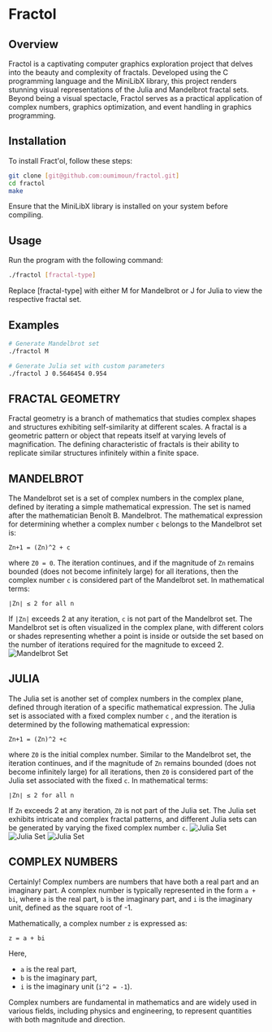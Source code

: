 # Fractol

## Overview

Fractol is a captivating computer graphics exploration project that delves into the beauty and complexity of fractals. Developed using the C programming language and the MiniLibX library, this project renders stunning visual representations of the Julia and Mandelbrot fractal sets. Beyond being a visual spectacle, Fractol serves as a practical application of complex numbers, graphics optimization, and event handling in graphics programming.

## Installation

To install Fract'ol, follow these steps:

```bash
git clone [git@github.com:oumimoun/fractol.git]
cd fractol
make
```
Ensure that the MiniLibX library is installed on your system before compiling.

## Usage
Run the program with the following command:

```bash
./fractol [fractal-type]
```
Replace [fractal-type] with either M for Mandelbrot or J for Julia to view the respective fractal set.

## Examples
```bash
# Generate Mandelbrot set
./fractol M

# Generate Julia set with custom parameters
./fractol J 0.5646454 0.954
```
## FRACTAL GEOMETRY
Fractal geometry is a branch of mathematics that studies complex shapes and structures exhibiting self-similarity at different scales. A fractal is a geometric pattern or object that repeats itself at varying levels of magnification. The defining characteristic of fractals is their ability to replicate similar structures infinitely within a finite space.

## MANDELBROT
The Mandelbrot set is a set of complex numbers in the complex plane, defined by iterating a simple mathematical expression. The set is named after the mathematician Benoît B. Mandelbrot. The mathematical expression for determining whether a complex number `c` belongs to the Mandelbrot set is:

`Zn+1 = (Zn)^2 + c`

where `Z0 = 0`. The iteration continues, and if the magnitude of `Zn` remains bounded (does not become infinitely large) for all iterations, then the complex number `c` is considered part of the Mandelbrot set. In mathematical terms:

`∣Zn∣ ≤ 2 for all n`

If `|Zn|` exceeds 2 at any iteration, `c` is not part of the Mandelbrot set. The Mandelbrot set is often visualized in the complex plane, with different colors or shades representing whether a point is inside or outside the set based on the number of iterations required for the magnitude to exceed 2.
![Mandelbrot Set](./pictures/Mandelbrot.png)

## JULIA
The Julia set is another set of complex numbers in the complex plane, defined through iteration of a specific mathematical expression. The Julia set is associated with a fixed complex number `c` , and the iteration is determined by the following mathematical expression:

`Zn+1 = (Zn)^2 +c`

where `Z0` is the initial complex number. Similar to the Mandelbrot set, the iteration continues, and if the magnitude of `Zn` remains bounded (does not become infinitely large) for all iterations, then `Z0` is considered part of the Julia set associated with the fixed `c`. In mathematical terms:

`∣Zn∣ ≤ 2 for all n`

If `Zn` exceeds 2 at any iteration, `Z0` is not part of the Julia set. The Julia set exhibits intricate and complex fractal patterns, and different Julia sets can be generated by varying the fixed complex number `c`.
![Julia Set](./pictures/Julia.png)
![Julia Set](./pictures/Julia_with_par.png)
![Julia Set](./pictures/Julia_zoomed.png)

## COMPLEX NUMBERS
Certainly! Complex numbers are numbers that have both a real part and an imaginary part. A complex number is typically represented in the form `a + bi`, where `a` is the real part, `b` is the imaginary part, and `i` is the imaginary unit, defined as the square root of -1.

Mathematically, a complex number `z` is expressed as:

`z = a + bi`

Here,
- `a` is the real part,
- `b` is the imaginary part,
- `i` is the imaginary unit (`i^2 = -1`).

Complex numbers are fundamental in mathematics and are widely used in various fields, including physics and engineering, to represent quantities with both magnitude and direction.
